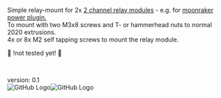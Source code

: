 Simple relay-mount for 2x [2 channel relay modules](https://www.makershop.de/en/module/relais/2-kanal-relais/) - e.g. for [moonraker power plugin.](https://github.com/Arksine/moonraker/blob/master/docs/web_api.md#power-apis)<br>
To mount with two M3x8 screws and T- or hammerhead nuts to normal 2020 extrusions.<br>
4x or 8x M2 self tapping screws to mount the relay module.
<br>

🛑 !not tested yet! 🛑 

<br>

version: 0.1<br>
![GitHub Logo](https://i.imgur.com/qMGkSe8.png)![GitHub Logo](https://i.imgur.com/2PARhpQ.png)
